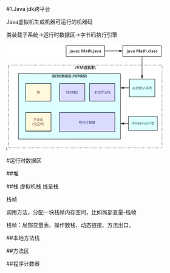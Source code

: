 #1.Java jdk跨平台

Java虚拟机生成机器可运行的机器码

类装载子系统->运行时数据区->字节码执行引擎

![avatar](jvm_one.png)

#运行时数据区

##堆

##栈   虚拟机栈   线呈栈

栈帧


调用方法，分配一块栈帧内存空间，比如局部变量-栈帧

栈帧：局部变量表、操作数栈、动态链接、方法出口。

##本地方法栈

##方法区

##程序计数器
